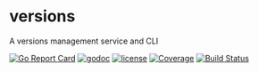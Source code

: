 # versions
A versions management service and CLI 

[![Go Report Card](https://goreportcard.com/badge/github.com/stevepartridge/versions)](https://goreportcard.com/report/github.com/stevepartridge/versions)
[![godoc](http://img.shields.io/badge/godoc-reference-blue.svg?style=flat)](https://godoc.org/github.com/stevepartridge/versions) 
[![license](http://img.shields.io/badge/license-MIT-red.svg?style=flat)](https://raw.githubusercontent.com/stevepartridge/versions/master/LICENSE) 
[![Coverage](http://gocover.io/_badge/github.com/stevepartridge/versions?version=1.9.4)](http://gocover.io/github.com/stevepartridge/versions)
[![Build Status](https://travis-ci.org/stevepartridge/versions.svg?branch=master)](https://travis-ci.org/stevepartridge/versions) 


